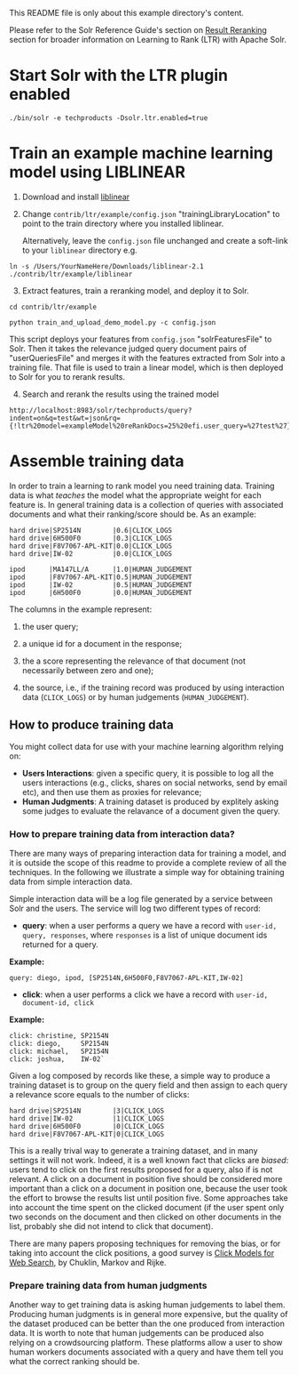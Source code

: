 This README file is only about this example directory's content.

Please refer to the Solr Reference Guide's section on [Result Reranking](https://cwiki.apache.org/confluence/display/solr/Result+Reranking) section for broader information on Learning to Rank (LTR) with Apache Solr.

# Start Solr with the LTR plugin enabled

   `./bin/solr -e techproducts -Dsolr.ltr.enabled=true`

# Train an example machine learning model using LIBLINEAR

1. Download and install [liblinear](https://www.csie.ntu.edu.tw/~cjlin/liblinear/)

2. Change `contrib/ltr/example/config.json` "trainingLibraryLocation" to point to the train directory where you installed liblinear.

   Alternatively, leave the `config.json` file unchanged and create a soft-link to your `liblinear` directory e.g.

  `ln -s /Users/YourNameHere/Downloads/liblinear-2.1 ./contrib/ltr/example/liblinear`

3. Extract features, train a reranking model, and deploy it to Solr.

  `cd contrib/ltr/example`

  `python train_and_upload_demo_model.py -c config.json`

   This script deploys your features from `config.json` "solrFeaturesFile" to Solr.  Then it takes the relevance judged query
   document pairs of "userQueriesFile" and merges it with the features extracted from Solr into a training
   file.  That file is used to train a linear model, which is then deployed to Solr for you to rerank results.

4. Search and rerank the results using the trained model

```
http://localhost:8983/solr/techproducts/query?indent=on&q=test&wt=json&rq={!ltr%20model=exampleModel%20reRankDocs=25%20efi.user_query=%27test%27}&fl=price,score,name
```

# Assemble training data
In order to train a learning to rank model you need training data. Training data is
what *teaches* the model what the appropriate weight for each feature is. In general
training data is a collection of queries with associated documents and what their ranking/score
should be. As an example:
```
hard drive|SP2514N        |0.6|CLICK_LOGS
hard drive|6H500F0        |0.3|CLICK_LOGS
hard drive|F8V7067-APL-KIT|0.0|CLICK_LOGS
hard drive|IW-02          |0.0|CLICK_LOGS

ipod      |MA147LL/A      |1.0|HUMAN_JUDGEMENT
ipod      |F8V7067-APL-KIT|0.5|HUMAN_JUDGEMENT
ipod      |IW-02          |0.5|HUMAN_JUDGEMENT
ipod      |6H500F0        |0.0|HUMAN_JUDGEMENT
```
The columns in the example represent:

  1. the user query;

  2. a unique id for a document in the response;

  3. the a score representing the relevance of that document (not necessarily between zero and one);

  4. the source, i.e., if the training record was produced by using interaction data (`CLICK_LOGS`) or by human judgements (`HUMAN_JUDGEMENT`).

## How to produce training data

You might collect data for use with your machine learning algorithm relying on:

  * **Users Interactions**: given a specific query, it is possible to log all the users interactions (e.g., clicks, shares on social networks, send by email etc), and then use them as proxies for relevance;
  * **Human Judgments**: A training dataset is produced by explitely asking some judges to evaluate the relavance of a document given the query.

### How to prepare training data from interaction data?

There are many ways of preparing interaction data for training a model, and it is outside
the scope of this readme to provide a complete review of all the techniques.
In the following we illustrate a simple way for obtaining training
data from simple interaction data.

Simple interaction data will be a log file generated by a service
between Solr and the users. The service will log two different types of record: 

  * **query**: when a user performs a query we have a record with `user-id, query, responses`,
  where `responses` is a list of unique document ids returned for a query.

**Example:**

```
query: diego, ipod, [SP2514N,6H500F0,F8V7067-APL-KIT,IW-02]
```

  * **click**: when a user performs a click we have a record with `user-id, document-id, click`

**Example:**
```
click: christine, SP2154N
click: diego,     SP2154N
click: michael,   SP2154N
click: joshua,    IW-02`
```

Given a log composed by records like these, a simple way to produce a training dataset is to group on the query field
and then assign to each query a relevance score equals to the number of clicks:

```
hard drive|SP2514N        |3|CLICK_LOGS
hard drive|IW-02          |1|CLICK_LOGS
hard drive|6H500F0        |0|CLICK_LOGS
hard drive|F8V7067-APL-KIT|0|CLICK_LOGS
```

This is a really trival way to generate a training dataset, and in many settings it will not work.
Indeed, it is a well known fact that clicks are *biased*: users tend to click  on the first
results proposed for a query, also if is not relevant. A click on a document in position
five should be considered more important than a click on a document in position one, because
the user took the effort to browse the results list until position five.
Some approaches take into account the time spent on the clicked document (if the user
spent only two seconds on the document and then clicked on other documents in the list,
probably she did not intend to click that document).

There are many papers proposing techniques for removing the bias, or for taking into account the click positions,
a good survey is  [Click Models for Web Search](http://clickmodels.weebly.com/uploads/5/2/2/5/52257029/mc2015-clickmodels.pdf),
by Chuklin, Markov and Rijke.

### Prepare training data from human judgments

Another way to get training data is asking human judgements to label them.
Producing human judgments is in general more expensive, but the quality of the
dataset produced can be better than the one produced from interaction data.
It is worth to note that human judgements can be produced also relying on a
crowdsourcing platform.
These platforms allow a user to show human workers documents associated with a
query and have them tell you what the correct ranking should be.
